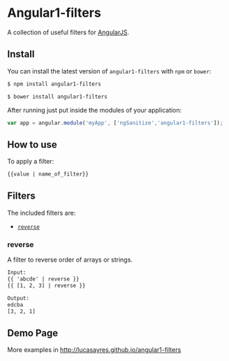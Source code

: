 # Angular1-filters

A collection of useful filters for [AngularJS](http://angularjs.org/).

## Install

You can install the latest version of `angular1-filters` with `npm` or `bower`:


```bash
$ npm install angular1-filters
```

```bash
$ bower install angular1-filters
```

After running just put inside the modules of your application:

```javascript
var app = angular.module('myApp', ['ngSanitize','angular1-filters']);
```

## How to use

To apply a filter:

```html
{{value | name_of_filter}}
```

## Filters

The included filters are:

- [`reverse`](#reverse)

### reverse

A filter to reverse order of arrays or strings.

```html
Input:
{{ 'abcde' | reverse }}
{{ [1, 2, 3] | reverse }}

Output:
edcba
[3, 2, 1]
```

## Demo Page

More examples in http://lucasayres.github.io/angular1-filters
